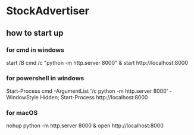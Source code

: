 # StockAdvertiser

## how to start up
### for cmd in windows
start /B cmd /c "python -m http.server 8000" & start http://localhost:8000
### for powershell in windows 
Start-Process cmd -ArgumentList '/c python -m http.server 8000' -WindowStyle Hidden; Start-Process http://localhost:8000
### for macOS
nohup python -m http.server 8000 & open http://localhost:8000
